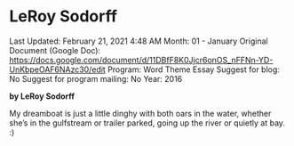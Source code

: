 # LeRoy Sodorff

Last Updated: February 21, 2021 4:48 AM
Month: 01 - January
Original Document (Google Doc): https://docs.google.com/document/d/11DBfF8K0Jjcr6onOS_nFFNn-YD-UnKbpeOAF6NAzc30/edit
Program: Word Theme Essay
Suggest for blog: No
Suggest for program mailing: No
Year: 2016

**by LeRoy Sodorff**

My dreamboat is just a little dinghy with both oars in the water, whether she’s in the gulfstream or trailer parked, going up the river or quietly at bay. :)